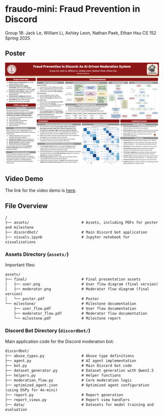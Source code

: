 # fraudo-mini: Fraud Prevention in Discord

Group 18: Jack Le, William Li, Ashley Leon, Nathan Paek, Ethan Hsu
CS 152 Spring 2025

## Poster
[![Poster](assets/final/poster.png)](assets/final/poster.pdf)


## Video Demo
The link for the video demo is [here](assets/final/demo.mp4).

## File Overview
```
/
├── assets/                        # Assets, including PDFs for poster and milestone
├── discordbot/                    # Main Discord bot application
├── visuals.ipynb                  # Jupyter notebook for visualizations
```

### Assets Directory (`assets/`)
Important files:
```
assets/
├── final/                         # Final presentation assets
│   ├── user.png                   # User flow diagram (final version)
│   ├── moderator.png              # Moderator flow diagram (final version)
│   └── poster.pdf                 # Poster
└── milestone/                     # Milestone documentation
    ├── user_flow.pdf              # User flow documentation
    ├── moderator_flow.pdf         # Moderator flow documentation
    └── milestone.pdf              # Milestone report
```

### Discord Bot Directory (`discordbot/`)
Main application code for the Discord moderation bot:
```
discordbot/
├── abuse_types.py                 # Abuse type definitions
├── agent.py                       # AI agent implementation
├── bot.py                         # Main Discord bot code
├── dataset_generator.py           # Dataset generation with Qwen2.5
├── helpers.py                     # Helper functions
├── moderation_flow.py             # Core moderation logic
├── optimized_agent.json           # Optimized agent configuration (using DSPy for 4o-mini)
├── report.py                      # Report generation
├── report_views.py                # Report view handlers
├── data/                          # Datasets for model training and evaluation
```